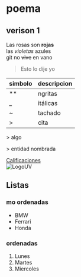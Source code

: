 # poema
## verison 1
Las rosas son **rojas**  
las _violetas_ azules  
git no ~~vive~~ en vano

> Esto lo dije yo

|simbolo| descripcion |
|-|-|
| ** | ngritas |
| _ | itálicas |
| ~ | tachado |
| > | cita |

\> algo

&gt; entidad nombrada

[Calificaciones](http://www.uv.mx/calificaciones)  
![LogoUV](https://www.uv.mx/v2/images/logouv.jpg)  

## Listas
### mo ordenadas
* BMW
* Ferrari
* Honda
### ordenadas
1. Lunes
2. Martes
3. Miercoles

